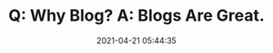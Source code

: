 ---
date: 2021-04-21 05:44:35
link:
  source: pocket
  source_url: https://getpocket.com
  text: 'Q: Why Blog? A: Blogs Are Great.'
  url: https://disquiet.com/2021/04/10/q-why-blog-a-blogs-are-great
source: pocket
syndicated:
- type: pocket
  url: https://disquiet.com/2021/04/10/q-why-blog-a-blogs-are-great
- type: mastodon
  url: https://mastodon.technology/users/roytang/statuses/106101750100790781
- type: twitter
  url: https://twitter.com/roytang/statuses/1384746318489288707/
title: 'Q: Why Blog? A: Blogs Are Great.'
---